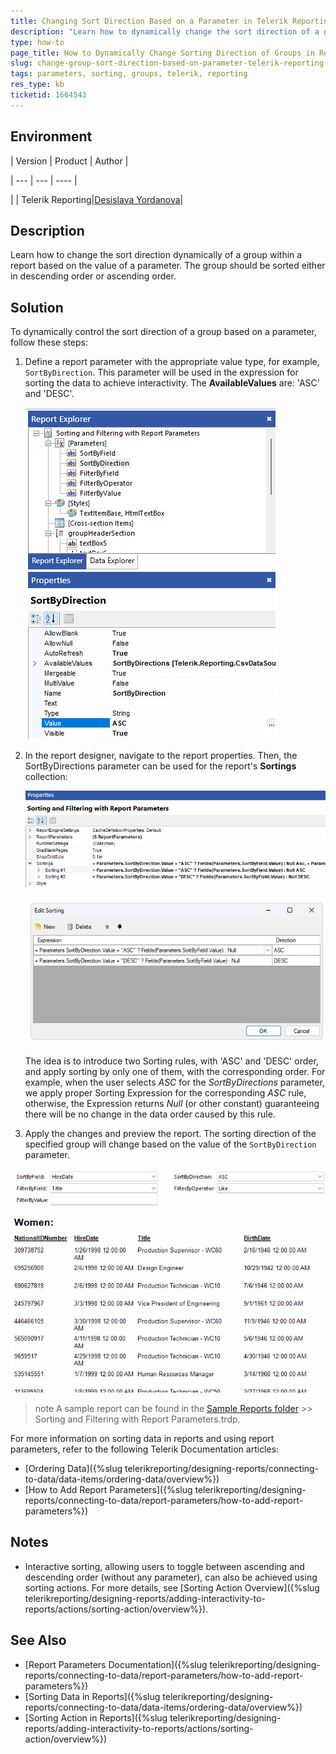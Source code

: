 ```yaml
---
title: Changing Sort Direction Based on a Parameter in Telerik Reporting
description: "Learn how to dynamically change the sort direction of a group in Telerik Reporting based on a parameter value."
type: how-to
page_title: How to Dynamically Change Sorting Direction of Groups in Reports Based on Parameters
slug: change-group-sort-direction-based-on-parameter-telerik-reporting
tags: parameters, sorting, groups, telerik, reporting
res_type: kb
ticketid: 1664543
---
```


## Environment

| Version | Product | Author |

| --- | --- | ---- |

| | Telerik Reporting|[Desislava Yordanova](https://www.telerik.com/blogs/author/desislava-yordanova)|

## Description

Learn how to change the sort direction dynamically of a group within a report based on the value of a parameter. The group should be sorted either in descending order or ascending order. 

## Solution

To dynamically control the sort direction of a group based on a parameter, follow these steps:

1. Define a report parameter with the appropriate value type, for example, `SortByDirection`. This parameter will be used in the expression for sorting the data to achieve interactivity. The **AvailableValues** are: 'ASC' and 'DESC'.

	![SortByDirection Report Parameter](images/sortbydirection-report-parameter.png)

1. In the report designer, navigate to the report properties. Then, the SortByDirections parameter can be used for the report's **Sortings** collection:

	![Sortings Collection](images/sortings-collection.png)

	![Edit Sorting](images/edit-sorting.png)

	The idea is to introduce two Sorting rules, with 'ASC' and 'DESC' order, and apply sorting by only one of them, with the corresponding order. For example, when the user selects _ASC_ for the _SortByDirections_ parameter, we apply proper Sorting Expression for the corresponding _ASC_ rule, otherwise, the Expression returns _Null_ (or other constant) guaranteeing there will be no change in the data order caused by this rule.

1. Apply the changes and preview the report. The sorting direction of the specified group will change based on the value of the `SortByDirection` parameter.

![Preview Sorting Result](images/preview-sorting-result.gif)

>note A sample report can be found in the [Sample Reports folder](https://github.com/telerik/reporting-samples/tree/master/Sample%20Reports) >> Sorting and Filtering with Report Parameters.trdp.

For more information on sorting data in reports and using report parameters, refer to the following Telerik Documentation articles:

- [Ordering Data]({%slug telerikreporting/designing-reports/connecting-to-data/data-items/ordering-data/overview%})
- [How to Add Report Parameters]({%slug telerikreporting/designing-reports/connecting-to-data/report-parameters/how-to-add-report-parameters%})

## Notes

- Interactive sorting, allowing users to toggle between ascending and descending order (without any parameter), can also be achieved using sorting actions. For more details, see [Sorting Action Overview]({%slug telerikreporting/designing-reports/adding-interactivity-to-reports/actions/sorting-action/overview%}).

## See Also

- [Report Parameters Documentation]({%slug telerikreporting/designing-reports/connecting-to-data/report-parameters/how-to-add-report-parameters%})
- [Sorting Data in Reports]({%slug telerikreporting/designing-reports/connecting-to-data/data-items/ordering-data/overview%})
- [Sorting Action in Reports]({%slug telerikreporting/designing-reports/adding-interactivity-to-reports/actions/sorting-action/overview%})
